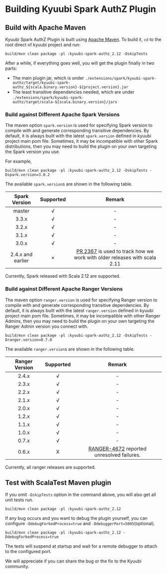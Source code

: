 <!--
- Licensed to the Apache Software Foundation (ASF) under one or more
- contributor license agreements.  See the NOTICE file distributed with
- this work for additional information regarding copyright ownership.
- The ASF licenses this file to You under the Apache License, Version 2.0
- (the "License"); you may not use this file except in compliance with
- the License.  You may obtain a copy of the License at
-
-   http://www.apache.org/licenses/LICENSE-2.0
-
- Unless required by applicable law or agreed to in writing, software
- distributed under the License is distributed on an "AS IS" BASIS,
- WITHOUT WARRANTIES OR CONDITIONS OF ANY KIND, either express or implied.
- See the License for the specific language governing permissions and
- limitations under the License.
-->

# Building Kyuubi Spark AuthZ Plugin

## Build with Apache Maven

Kyuubi Spark AuthZ Plugin is built using [Apache Maven](https://maven.apache.org).
To build it, `cd` to the root direct of kyuubi project and run:

```shell
build/mvn clean package -pl :kyuubi-spark-authz_2.12 -DskipTests
```

After a while, if everything goes well, you will get the plugin finally in two parts:

- The main plugin jar, which is under `./extensions/spark/kyuubi-spark-authz/target/kyuubi-spark-authz_${scala.binary.version}-${project.version}.jar`
- The least transitive dependencies needed, which are under `./extensions/spark/kyuubi-spark-authz/target/scala-${scala.binary.version}/jars`

### Build against Different Apache Spark Versions

The maven option `spark.version` is used for specifying Spark version to compile with and generate corresponding transitive dependencies.
By default, it is always built with the latest `spark.version` defined in kyuubi project main pom file.
Sometimes, it may be incompatible with other Spark distributions, then you may need to build the plugin on your own targeting the Spark version you use.

For example,

```shell
build/mvn clean package -pl :kyuubi-spark-authz_2.12 -DskipTests -Dspark.version=3.0.2
```

The available `spark.version`s are shown in the following table.

|   Spark Version   | Supported |                                                         Remark                                                         |
|:-----------------:|:---------:|:----------------------------------------------------------------------------------------------------------------------:|
|      master       |     √     |                                                           -                                                            |
|       3.3.x       |     √     |                                                           -                                                            |
|       3.2.x       |     √     |                                                           -                                                            |
|       3.1.x       |     √     |                                                           -                                                            |
|       3.0.x       |     √     |                                                           -                                                            |
| 2.4.x and earlier |     ×     | [PR 2367](https://github.com/apache/kyuubi/pull/2367) is used to track how we work with older releases with scala 2.11 |

Currently, Spark released with Scala 2.12 are supported.

### Build against Different Apache Ranger Versions

The maven option `ranger.version` is used for specifying Ranger version to compile with and generate corresponding transitive dependencies.
By default, it is always built with the latest `ranger.version` defined in kyuubi project main pom file.
Sometimes, it may be incompatible with other Ranger Admins, then you may need to build the plugin on your own targeting the Ranger Admin version you connect with.

```shell
build/mvn clean package -pl :kyuubi-spark-authz_2.12 -DskipTests -Dranger.version=0.7.0
```

The available `ranger.version`s are shown in the following table.

| Ranger Version | Supported |                                          Remark                                           |
|:--------------:|:---------:|:-----------------------------------------------------------------------------------------:|
|     2.4.x      |     √     |                                             -                                             |
|     2.3.x      |     √     |                                             -                                             |
|     2.2.x      |     √     |                                             -                                             |
|     2.1.x      |     √     |                                             -                                             |
|     2.0.x      |     √     |                                             -                                             |
|     1.2.x      |     √     |                                             -                                             |
|     1.1.x      |     √     |                                             -                                             |
|     1.0.x      |     √     |                                             -                                             |
|     0.7.x      |     √     |                                             -                                             |
|     0.6.x      |     X     | [RANGER-4672](https://github.com/apache/kyuubi/issues/4672) reported unresolved failures. |

Currently, all ranger releases are supported.

## Test with ScalaTest Maven plugin

If you omit `-DskipTests` option in the command above, you will also get all unit tests run.

```shell
build/mvn clean package -pl :kyuubi-spark-authz_2.12
```

If any bug occurs and you want to debug the plugin yourself, you can configure `-DdebugForkedProcess=true` and `-DdebuggerPort=5005`(optional).

```shell
build/mvn clean package -pl :kyuubi-spark-authz_2.12 -DdebugForkedProcess=true
```

The tests will suspend at startup and wait for a remote debugger to attach to the configured port.

We will appreciate if you can share the bug or the fix to the Kyuubi community.
